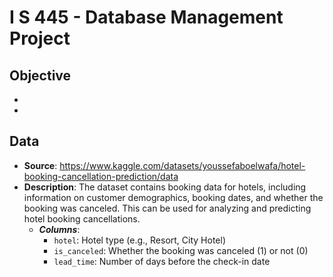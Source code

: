 # I S 445 - Database Management Project
## Objective
-
-
## Data
- **Source**: https://www.kaggle.com/datasets/youssefaboelwafa/hotel-booking-cancellation-prediction/data
- **Description**: The dataset contains booking data for hotels, including information on customer demographics, booking dates, and whether the booking was canceled. This can be used for analyzing and predicting hotel booking cancellations.
  - ***Columns***: 
    - `hotel`: Hotel type (e.g., Resort, City Hotel)
    - `is_canceled`: Whether the booking was canceled (1) or not (0)
    - `lead_time`: Number of days before the check-in date
